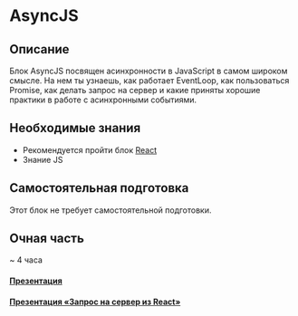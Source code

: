 # AsyncJS

## Описание
Блок AsyncJS посвящен асинхронности в JavaScript в самом широком смысле. На нем ты узнаешь, как  работает EventLoop, как пользоваться Promise, как делать запрос на сервер и какие приняты хорошие практики в работе с асинхронными событиями.

## Необходимые знания
- Рекомендуется пройти блок [React](https://github.com/kontur-web-courses/react)
- Знание JS


## Самостоятельная подготовка
Этот блок не требует самостоятельной подготовки. 

## Очная часть
~ 4 часа




#### [Презентация](https://kontur-web-courses.github.io/async-js/index.html#/)
#### [Презентация «Запрос на сервер из React»](https://kontur-web-courses.github.io/async-js/react-server-presentation.html#/)